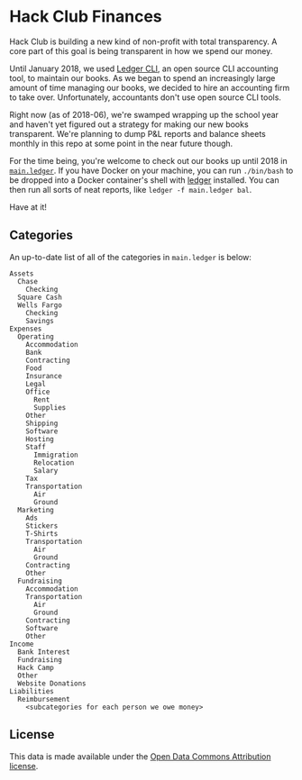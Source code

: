 # Hack Club Finances

Hack Club is building a new kind of non-profit with total transparency. A core part of this goal is being transparent in how we spend our money.

Until January 2018, we used [Ledger CLI](https://www.ledger-cli.org/), an open source CLI accounting tool, to maintain our books. As we began to spend an increasingly large amount of time managing our books, we decided to hire an accounting firm to take over. Unfortunately, accountants don't use open source CLI tools.

Right now (as of 2018-06), we're swamped wrapping up the school year and haven't yet figured out a strategy for making our new books transparent. We're planning to dump P&L reports and balance sheets monthly in this repo at some point in the near future though.

For the time being, you're welcome to check out our books up until 2018 in [`main.ledger`](main.ledger). If you have Docker on your machine, you can run `./bin/bash` to be dropped into a Docker container's shell with [ledger](http://ledger-cli.org/) installed. You can then run all sorts of neat reports, like `ledger -f main.ledger bal`.

Have at it!

## Categories

An up-to-date list of all of the categories in `main.ledger` is below:

```
Assets
  Chase
    Checking
  Square Cash
  Wells Fargo
    Checking
    Savings
Expenses
  Operating
    Accommodation
    Bank
    Contracting
    Food
    Insurance
    Legal
    Office
      Rent
      Supplies
    Other
    Shipping
    Software
    Hosting
    Staff
      Immigration
      Relocation
      Salary
    Tax
    Transportation
      Air
      Ground
  Marketing
    Ads
    Stickers
    T-Shirts
    Transportation
      Air
      Ground
    Contracting
    Other
  Fundraising
    Accommodation
    Transportation
      Air
      Ground
    Contracting
    Software
    Other
Income
  Bank Interest
  Fundraising
  Hack Camp
  Other
  Website Donations
Liabilities
  Reimbursement
    <subcategories for each person we owe money>
```

## License

This data is made available under the [Open Data Commons Attribution license](LICENSE).
